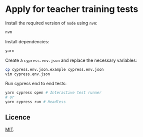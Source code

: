 # Apply for teacher training tests

Install the required version of `node` using `nvm`:

```bash
nvm
```

Install dependencies:

```bash
yarn
```

Create a `cypress.env.json` and replace the necessary variables:

```bash
cp cypress.env.json.example cypress.env.json
vim cypress.env.json
```

Run cypress end to end tests:

```bash
yarn cypress open # Interactive test runner
# or
yarn cypress run # Headless
```

## Licence

[MIT](LICENCE).
